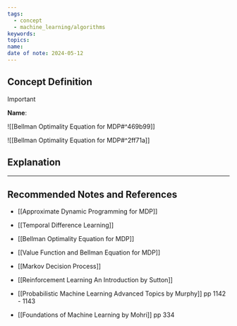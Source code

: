 ```yaml
---
tags:
  - concept
  - machine_learning/algorithms
keywords: 
topics: 
name: 
date of note: 2024-05-12
---
```


## Concept Definition

>[!important]
>**Name**: 



![[Bellman Optimality Equation for MDP#^469b99]]

![[Bellman Optimality Equation for MDP#^2ff71a]]


## Explanation





-----------
##  Recommended Notes and References

- [[Approximate Dynamic Programming for MDP]]
- [[Temporal Difference Learning]]

- [[Bellman Optimality Equation for MDP]]
- [[Value Function and Bellman Equation for MDP]]
- [[Markov Decision Process]]



- [[Reinforcement Learning An Introduction by Sutton]]
- [[Probabilistic Machine Learning Advanced Topics by Murphy]] pp 1142 - 1143
- [[Foundations of Machine Learning by Mohri]] pp 334